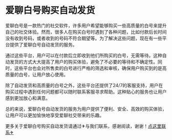 # 爱聊白号购买自动发货

爱聊白号是一款热门的社交软件，许多用户希望能够购买一些高质量的白号来提升自己的社交体验。然而，很多人在购买白号时遇到了各种问题，比如付款后长时间没有收到号码，或者收到的号码不符合期望等。为了解决这些问题，现在有一些平台提供了爱聊白号自动发货的服务。

通过这些平台，用户可以在付款后立即收到他们所购买的白号，无需等待。这种自动发货的方式大大提高了用户的购买体验，避免了不必要的等待和不确定性。同时，这些平台也会对所售卖的白号进行严格的筛选和审核，确保用户购买到的是高质量的白号，让用户放心使用。

除了自动发货和高质量的白号之外，这些平台还提供了24/7的客服支持，用户在购买过程中遇到任何问题都可以随时联系客服寻求帮助。这种贴心的服务也让用户感到更加放心和满意。

总的来说，爱聊白号自动发货的服务为用户提供了便利、安全、高效的购买体验，让用户可以更加愉快地享受爱聊社交带来的乐趣。

更多关于爱聊白号购买自动发货请通过✈与我们联系，感谢阅读，谢谢！[点这里联系✈](https://c.k02.cc)